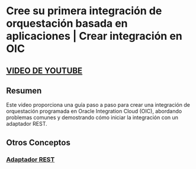 # Cree su primera integración de orquestación basada en aplicaciones | Crear integración en OIC

## [VIDEO DE YOUTUBE](https://www.youtube.com/watch?v=0GG7vNVLSJs&list=PL3X62LScvI_IQ-5ji5SQGx3Zc0IhZB3jZ&index=9)

## Resumen

Este video proporciona una guía paso a paso para crear una integración de orquestación programada en Oracle Integration Cloud (OIC), abordando problemas comunes y demostrando cómo iniciar la integración con un adaptador REST.

## Otros Conceptos

### [Adaptador REST](./0_Definiciones.md/#adaptador-rest)